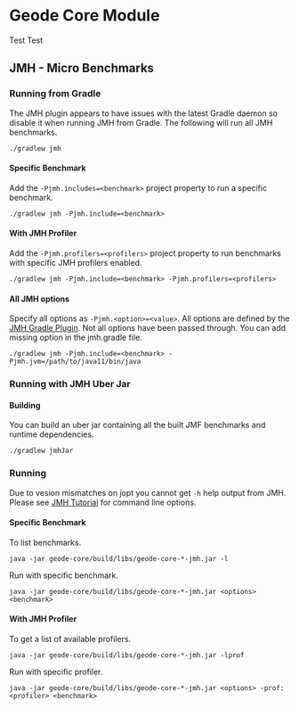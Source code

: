# Geode Core Module

Test Test

## JMH - Micro Benchmarks

### Running from Gradle
The JMH plugin appears to have issues with the latest Gradle daemon so disable it when running JMH
from Gradle. The following will run all JMH benchmarks.
```console
./gradlew jmh
```

#### Specific Benchmark
Add the `-Pjmh.includes=<benchmark>` project property to run a specific benchmark.
```console
./gradlew jmh -Pjmh.include=<benchmark>
```

#### With JMH Profiler
Add the `-Pjmh.profilers=<profilers>` project property to run benchmarks with specific JMH profilers enabled.
```console
./gradlew jmh -Pjmh.include=<benchmark> -Pjmh.profilers=<profilers>
```

#### All JMH options
Specify all options as `-Pjmh.<option>=<value>`. All options are defined by the
[JMH Gradle Plugin](https://github.com/melix/jmh-gradle-plugin#configuration-options). Not all
options have been passed through. You can add missing option in the jmh.gradle file.
```console
./gradlew jmh -Pjmh.include=<benchmark> -Pjmh.jvm=/path/to/java11/bin/java
```

### Running with JMH Uber Jar
#### Building
You can build an uber jar containing all the built JMF benchmarks and runtime dependencies.
```console
./gradlew jmhJar
```

### Running
Due to vesion mismatches on jopt you cannot get `-h` help output from JMH. Please see 
[JMH Tutorial](https://github.com/guozheng/jmh-tutorial/blob/master/README.md) for command line
options.

#### Specific Benchmark
To list benchmarks.
```console
java -jar geode-core/build/libs/geode-core-*-jmh.jar -l
```
Run with specific benchmark.
```console
java -jar geode-core/build/libs/geode-core-*-jmh.jar <options> <benchmark>
```

#### With JMH Profiler
To get a list of available profilers.
```console
java -jar geode-core/build/libs/geode-core-*-jmh.jar -lprof
```
Run with specific profiler.
```console
java -jar geode-core/build/libs/geode-core-*-jmh.jar <options> -prof:<profiler> <benchmark>
```
